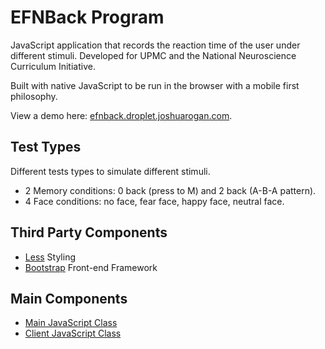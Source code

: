 EFNBack Program 
==============
JavaScript application that records the reaction time of the user under different stimuli. Developed for UPMC and the National Neuroscience Curriculum Initiative.  

Built with native JavaScript to be run in the browser with a mobile first philosophy. 

View a demo here: [efnback.droplet.joshuarogan.com](http://efnback.droplet.joshuarogan.com).


Test Types
--------------
Different tests types to simulate different stimuli. 

- 2 Memory conditions: 0 back (press to M) and 2 back (A-B-A pattern).
- 4 Face conditions: no face, fear face, happy face, neutral face. 


Third Party Components 
--------------
- [Less](http://lesscss.org/) Styling 
- [Bootstrap](http://getbootstrap.com/) Front-end Framework  

Main Components 
--------------
- [Main JavaScript Class](https://github.com/JoshuaRogan/efnback/blob/master/public/js/efn.js "JavaScript Class")
- [Client JavaScript Class](https://github.com/JoshuaRogan/efnback/blob/master/public/js/index.js "JavaScript Class") 

